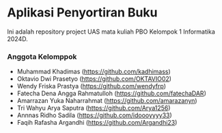 # Aplikasi Penyortiran Buku

Ini adalah repository project UAS mata kuliah PBO Kelompok 1 Informatika 2024D.

### Anggota Kelomppok
- Muhammad Khadimas (https://github.com/kadhimass)
- Oktavio Dwi Prasetyo (https://github.com/OKTAVIO02)
- Wendy Friska Prastya (https://github.com/wendyfrp)
- Fatecha Dena Angga Rahmatulloh (https://github.com/fatechaDAR)
- Amarrazan Yuka Naharrahmat (https://github.com/amarazanyn)
- Tri Wahyu Arya Saputra (https://github.com/Arya1256)
- Annnas Ridho Sadila (https://github.com/idoooyyyy33)
- Faqih Rafasha Argandhi (https://github.com/Argandhi23)
